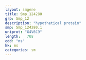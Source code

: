 ```yaml
---
layout: smgene
title: Smp_124280
grp: Smp_12
description: "hypothetical protein"
smp: Smp_124280.1
uniprot: "G4V6C9"
length:   708
cdd: "ns"
kk: ns
categories: sm
---
```

